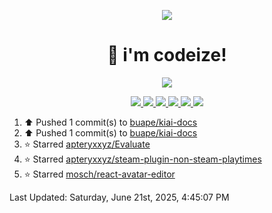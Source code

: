 <p align="center">
    <img src="https://avatars.githubusercontent.com/u/63158950?s=400&u=dd76c829ae30921e131dcbe7c830dc368e2d6e8a&v=4" />
</p>

<h1 align="center">
    👋 i'm codeize!
</h1>

<p align="center">
  <a href="https://skillicons.dev">
    <img align="center" src="https://skillicons.dev/icons?i=discord,bots,ts,nodejs,mysql,postgresql,react,nextjs,tailwindcss" />
  </a>
</p>

<p align="center">
  <a href="https://discord.com/users/668423998777982997">
    <img src="https://nocache.advaith.workers.dev?url=https://img.shields.io/endpoint?url=https://dev.discordprofiles.me/api/badge/status/668423998777982997?simple=true" />
    <img src="https://nocache.advaith.workers.dev?url=https://img.shields.io/endpoint?url=https://dev.discordprofiles.me/api/badge/vscode/668423998777982997" />
    <img src="https://nocache.advaith.workers.dev?url=https://img.shields.io/endpoint?url=https://dev.discordprofiles.me/api/badge/playing/668423998777982997" />
    <img src="https://nocache.advaith.workers.dev?url=https://img.shields.io/endpoint?url=https://dev.discordprofiles.me/api/badge/spotify/668423998777982997" />
    <img src="https://komarev.com/ghpvc/?username=codeize" />
    <img src="https://hits.link/hits?url=https%3A%2F%2Fgithub.com%2FCodeize" />
  </a>
</p>

<!--RECENT_ACTIVITY:start-->
1. ⬆️ Pushed 1 commit(s) to [buape/kiai-docs](https://github.com/buape/kiai-docs)<br>
2. ⬆️ Pushed 1 commit(s) to [buape/kiai-docs](https://github.com/buape/kiai-docs)<br>
3. ⭐ Starred [apteryxxyz/Evaluate](https://github.com/apteryxxyz/Evaluate)<br>
4. ⭐ Starred [apteryxxyz/steam-plugin-non-steam-playtimes](https://github.com/apteryxxyz/steam-plugin-non-steam-playtimes)<br>
5. ⭐ Starred [mosch/react-avatar-editor](https://github.com/mosch/react-avatar-editor)<br>
<!--RECENT_ACTIVITY:end-->

<!--RECENT_ACTIVITY:last_update-->
Last Updated: Saturday, June 21st, 2025, 4:45:07 PM
<!--RECENT_ACTIVITY:last_update_end-->
